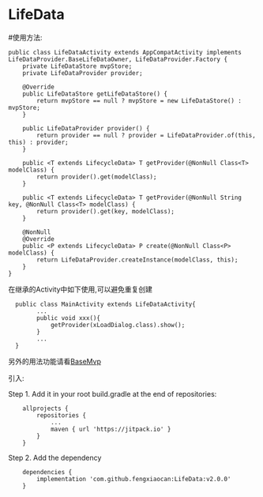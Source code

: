 # LifeData

#使用方法:

    public class LifeDataActivity extends AppCompatActivity implements LifeDataProvider.BaseLifeDataOwner, LifeDataProvider.Factory {
        private LifeDataStore mvpStore;
        private LifeDataProvider provider;

        @Override
        public LifeDataStore getLifeDataStore() {
            return mvpStore == null ? mvpStore = new LifeDataStore() : mvpStore;
        }
    
        public LifeDataProvider provider() {
            return provider == null ? provider = LifeDataProvider.of(this, this) : provider;
        }
    
        public <T extends LifecycleData> T getProvider(@NonNull Class<T> modelClass) {
            return provider().get(modelClass);
        }
    
        public <T extends LifecycleData> T getProvider(@NonNull String key, @NonNull Class<T> modelClass) {
            return provider().get(key, modelClass);
        }
    
        @NonNull
        @Override
        public <P extends LifecycleData> P create(@NonNull Class<P> modelClass) {
            return LifeDataProvider.createInstance(modelClass, this);
        }
    }
  
  在继承的Activity中如下使用,可以避免重复创建
  
      public class MainActivity extends LifeDataActivity{
            ...
            public void xxx(){
                getProvider(xLoadDialog.class).show();
            }
            ...
      }
      
另外的用法功能请看[BaseMvp](https://github.com/fengxiaocan/BaseMvp)

引入:

Step 1. Add it in your root build.gradle at the end of repositories:

	    allprojects {
		    repositories {
			    ...
			    maven { url 'https://jitpack.io' }
		    }
	    }

Step 2. Add the dependency

	    dependencies {
	        implementation 'com.github.fengxiaocan:LifeData:v2.0.0'
	    }

